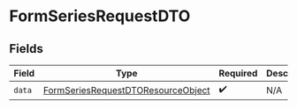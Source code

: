 # FormSeriesRequestDTO


## Fields

| Field                                                                                               | Type                                                                                                | Required                                                                                            | Description                                                                                         |
| --------------------------------------------------------------------------------------------------- | --------------------------------------------------------------------------------------------------- | --------------------------------------------------------------------------------------------------- | --------------------------------------------------------------------------------------------------- |
| `data`                                                                                              | [FormSeriesRequestDTOResourceObject](../../models/components/FormSeriesRequestDTOResourceObject.md) | :heavy_check_mark:                                                                                  | N/A                                                                                                 |